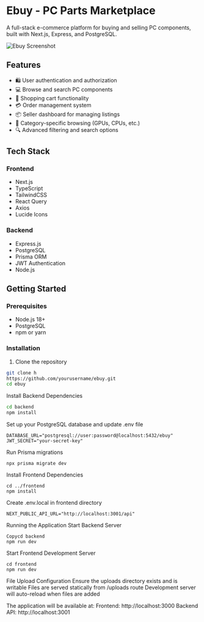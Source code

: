 # Ebuy - PC Parts Marketplace

A full-stack e-commerce platform for buying and selling PC components, built with Next.js, Express, and PostgreSQL.

![Ebuy Screenshot]()

## Features

- 🛍️ User authentication and authorization
- 💻 Browse and search PC components
- 🛒 Shopping cart functionality
- 💳 Order management system
- 📦 Seller dashboard for managing listings
- 🎯 Category-specific browsing (GPUs, CPUs, etc.)
- 🔍 Advanced filtering and search options

## Tech Stack

### Frontend
- Next.js
- TypeScript
- TailwindCSS
- React Query
- Axios
- Lucide Icons

### Backend
- Express.js
- PostgreSQL
- Prisma ORM
- JWT Authentication
- Node.js

## Getting Started

### Prerequisites
- Node.js 18+
- PostgreSQL
- npm or yarn

### Installation

1. Clone the repository
```bash
git clone h
https://github.com/yourusername/ebuy.git
cd ebuy
```
Install Backend Dependencies

```bash
cd backend
npm install
```
Set up your PostgreSQL database and update .env file
```
DATABASE_URL="postgresql://user:password@localhost:5432/ebuy"
JWT_SECRET="your-secret-key"
```
Run Prisma migrations

```
npx prisma migrate dev
```
Install Frontend Dependencies
```
cd ../frontend
npm install
```
Create .env.local in frontend directory
```
NEXT_PUBLIC_API_URL="http://localhost:3001/api"
```
Running the Application
Start Backend Server
```
Copycd backend
npm run dev
```
Start Frontend Development Server
```
cd frontend
npm run dev
```
File Upload Configuration
Ensure the uploads directory exists and is writable
Files are served statically from /uploads route
Development server will auto-reload when files are added

The application will be available at:
Frontend: http://localhost:3000
Backend API: http://localhost:3001
